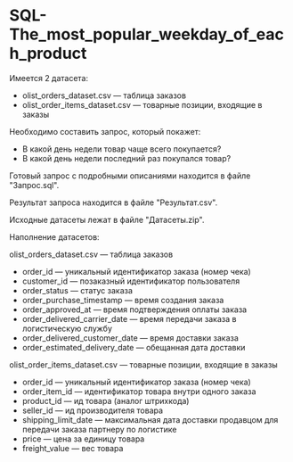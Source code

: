 # SQL-The_most_popular_weekday_of_each_product

Имеется 2 датасета:
- olist_orders_dataset.csv —  таблица заказов
- olist_order_items_dataset.csv —  товарные позиции, входящие в заказы

Необходимо составить запрос, который покажет:
- В какой день недели товар чаще всего покупается?
- В какой день недели последний раз покупался товар?

Готовый запрос с подробными описаниями находится в файле "Запрос.sql".

Результат запроса находится в файле "Результат.csv".

Исходные датасеты лежат в файле "Датасеты.zip".

Наполнение датасетов:

olist_orders_dataset.csv —  таблица заказов
- order_id —  уникальный идентификатор заказа (номер чека)
- customer_id —  позаказный идентификатор пользователя
- order_status —  статус заказа
- order_purchase_timestamp —  время создания заказа
- order_approved_at —  время подтверждения оплаты заказа
- order_delivered_carrier_date —  время передачи заказа в логистическую службу
- order_delivered_customer_date —  время доставки заказа
- order_estimated_delivery_date —  обещанная дата доставки

olist_order_items_dataset.csv —  товарные позиции, входящие в заказы
- order_id —  уникальный идентификатор заказа (номер чека)
- order_item_id —  идентификатор товара внутри одного заказа
- product_id —  ид товара (аналог штрихкода)
- seller_id — ид производителя товара
- shipping_limit_date —  максимальная дата доставки продавцом для передачи заказа партнеру по логистике
- price —  цена за единицу товара
- freight_value —  вес товара

